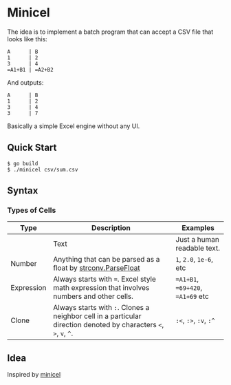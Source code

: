 # Minicel

The idea is to implement a batch program that can accept a CSV file that looks like this:

```csv
A      | B
1      | 2
3      | 4
=A1+B1 | =A2+B2
```

And outputs:

```csv
A      | B
1      | 2
3      | 4
3      | 7
```

Basically a simple Excel engine without any UI.

## Quick Start

```console
$ go build
$ ./minicel csv/sum.csv
```

## Syntax

### Types of Cells

| Type       | Description                                                                                                        | Examples                          |
| ---        | ---                                                                                                                | ---                               |
    | Text       | Just a human readable text.                                                                                       | `A`, `Test`, `Total Amount`, etc                |
| Number     | Anything that can be parsed as a float by [strconv.ParseFloat](https://pkg.go.dev/strconv#ParseFloat)                                                                | `1`, `2.0`, `1e-6`, etc           |
| Expression | Always starts with `=`. Excel style math expression that involves numbers and other cells.                         | `=A1+B1`, `=69+420`, `=A1+69` etc |
| Clone      | Always starts with `:`. Clones a neighbor cell in a particular direction denoted by characters `<`, `>`, `v`, `^`. | `:<`, `:>`, `:v`, `:^`             |

## Idea
Inspired by [minicel](https://github.com/tsoding/minicel)
